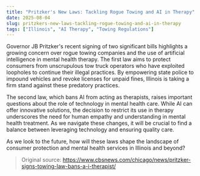 ```yaml
---
title: "Pritzker's New Laws: Tackling Rogue Towing and AI in Therapy"
date: 2025-08-04
slug: pritzkers-new-laws-tackling-rogue-towing-and-ai-in-therapy
tags: ["Illinois", "AI Therapy", "Towing Regulations"]
---
```

Governor JB Pritzker's recent signing of two significant bills highlights a growing concern over rogue towing companies and the use of artificial intelligence in mental health therapy. The first law aims to protect consumers from unscrupulous tow truck operators who have exploited loopholes to continue their illegal practices. By empowering state police to impound vehicles and revoke licenses for unpaid fines, Illinois is taking a firm stand against these predatory practices.

The second law, which bans AI from acting as therapists, raises important questions about the role of technology in mental health care. While AI can offer innovative solutions, the decision to restrict its use in therapy underscores the need for human empathy and understanding in mental health treatment. As we navigate these changes, it will be crucial to find a balance between leveraging technology and ensuring quality care.

As we look to the future, how will these laws shape the landscape of consumer protection and mental health services in Illinois and beyond?
> Original source: https://www.cbsnews.com/chicago/news/pritzker-signs-towing-law-bans-a-i-therapist/